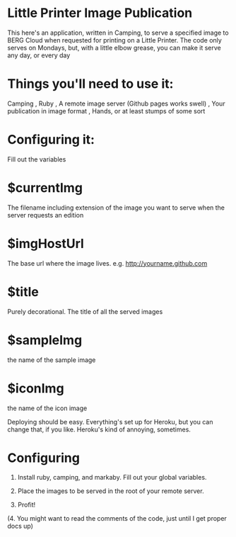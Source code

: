 Little Printer Image Publication
==============================================================================

This here's an application, written in Camping, to serve a specified
image to BERG Cloud when requested for printing on a Little Printer.
The code only serves on Mondays, but, with a little elbow grease, you
can make it serve any day, or every day

Things you'll need to use it:
==============
Camping
, Ruby
, A remote image server (Github pages works swell)
, Your publication in image format
, Hands, or at least stumps of some sort


Configuring it:
===============
Fill out the variables

$currentImg
===
The filename including extension of the image you want to serve
when the server requests an edition

$imgHostUrl
===
The base url where the image lives. e.g. http://yourname.github.com

$title
===

Purely decorational. The title of all the served images
 
$sampleImg
===
the name of the sample image

$iconImg
===
the name of the icon image


Deploying should be easy. Everything's set up for Heroku, but
you can change that, if you like. Heroku's kind of annoying,
sometimes.



Configuring
=================================================================

1. Install ruby, camping, and markaby. Fill out your global variables.

2. Place the images to be served in the root of your remote server.

3. Profit!

(4. You might want to read the comments of the code, just until I get proper docs up)
